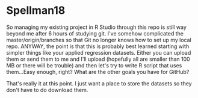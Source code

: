 # Spellman18

So managing my existing project in R Studio through this repo is still way beyond me after 6 hours of studying git. I've somehow complicated the master/origin/branches so that Git no longer knows how to set up my local repo. ANYWAY, the point is that this is probably best learned starting with simpler things like your applied regression datasets. Either you can upload them or send them to me and I'll upload (hopefully all are smaller than 100 MB or there will be trouble) and then let's try to write R script that uses them...Easy enough, right? What are the other goals you have for GitHub?

That's really it at this point. I just want a place to store the datasets so they don't have to do download them.
